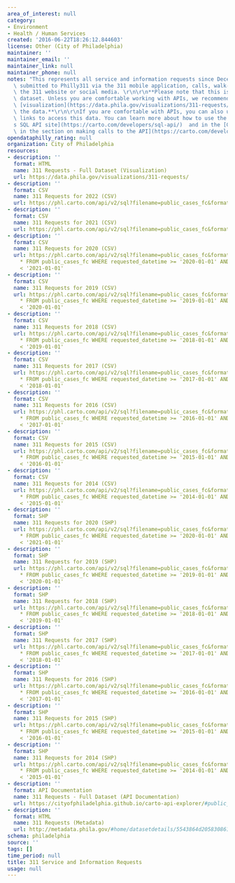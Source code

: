 ```yaml
---
area_of_interest: null
category:
- Environment
- Health / Human Services
created: '2016-06-22T18:26:12.844603'
license: Other (City of Philadelphia)
maintainer: ''
maintainer_email: ''
maintainer_link: null
maintainer_phone: null
notes: "This represents all service and information requests since December 8th, 2014\
  \ submitted to Philly311 via the 311 mobile application, calls, walk-ins, emails,\
  \ the 311 website or social media. \r\n\r\n**Please note that this is a very large\
  \ dataset. Unless you are comfortable working with APIs, we recommend using the\
  \ [visualization](https://data.phila.gov/visualizations/311-requests/) to explore\
  \ the data.**\r\n\r\nIf you are comfortable with APIs, you can also use the API\
  \ links to access this data. You can learn more about how to use the API at [Carto\u2019\
  s SQL API site](https://carto.com/developers/sql-api/)  and in the [Carto guide\
  \ in the section on making calls to the API](https://carto.com/developers/sql-api/guides/making-calls/).**"
opendataphilly_rating: null
organization: City of Philadelphia
resources:
- description: ''
  format: HTML
  name: 311 Requests - Full Dataset (Visualization)
  url: https://data.phila.gov/visualizations/311-requests/
- description: ''
  format: CSV
  name: 311 Requests for 2022 (CSV)
  url: https://phl.carto.com/api/v2/sql?filename=public_cases_fc&format=csv&skipfields=cartodb_id,the_geom,the_geom_webmercator&q=SELECT%20*%20FROM%20public_cases_fc%20WHERE%20requested_datetime%20%3E=%20%272022-01-01%27%20AND%20requested_datetime%20%3C%20%272023-01-01%27
- description: ''
  format: CSV
  name: 311 Requests for 2021 (CSV)
  url: https://phl.carto.com/api/v2/sql?filename=public_cases_fc&format=csv&skipfields=cartodb_id,the_geom,the_geom_webmercator&q=SELECT%20*%20FROM%20public_cases_fc%20WHERE%20requested_datetime%20%3E=%20%272021-01-01%27%20AND%20requested_datetime%20%3C%20%272022-01-01%27
- description: ''
  format: CSV
  name: 311 Requests for 2020 (CSV)
  url: https://phl.carto.com/api/v2/sql?filename=public_cases_fc&format=csv&skipfields=cartodb_id,the_geom,the_geom_webmercator&q=SELECT
    * FROM public_cases_fc WHERE requested_datetime >= '2020-01-01' AND requested_datetime
    < '2021-01-01'
- description: ''
  format: CSV
  name: 311 Requests for 2019 (CSV)
  url: https://phl.carto.com/api/v2/sql?filename=public_cases_fc&format=csv&skipfields=cartodb_id,the_geom,the_geom_webmercator&q=SELECT
    * FROM public_cases_fc WHERE requested_datetime >= '2019-01-01' AND requested_datetime
    < '2020-01-01'
- description: ''
  format: CSV
  name: 311 Requests for 2018 (CSV)
  url: https://phl.carto.com/api/v2/sql?filename=public_cases_fc&format=csv&skipfields=cartodb_id,the_geom,the_geom_webmercator&q=SELECT
    * FROM public_cases_fc WHERE requested_datetime >= '2018-01-01' AND requested_datetime
    < '2019-01-01'
- description: ''
  format: CSV
  name: 311 Requests for 2017 (CSV)
  url: https://phl.carto.com/api/v2/sql?filename=public_cases_fc&format=csv&skipfields=cartodb_id,the_geom,the_geom_webmercator&q=SELECT
    * FROM public_cases_fc WHERE requested_datetime >= '2017-01-01' AND requested_datetime
    < '2018-01-01'
- description: ''
  format: CSV
  name: 311 Requests for 2016 (CSV)
  url: https://phl.carto.com/api/v2/sql?filename=public_cases_fc&format=csv&skipfields=cartodb_id,the_geom,the_geom_webmercator&q=SELECT
    * FROM public_cases_fc WHERE requested_datetime >= '2016-01-01' AND requested_datetime
    < '2017-01-01'
- description: ''
  format: CSV
  name: 311 Requests for 2015 (CSV)
  url: https://phl.carto.com/api/v2/sql?filename=public_cases_fc&format=csv&skipfields=cartodb_id,the_geom,the_geom_webmercator&q=SELECT
    * FROM public_cases_fc WHERE requested_datetime >= '2015-01-01' AND requested_datetime
    < '2016-01-01'
- description: ''
  format: CSV
  name: 311 Requests for 2014 (CSV)
  url: https://phl.carto.com/api/v2/sql?filename=public_cases_fc&format=csv&skipfields=cartodb_id,the_geom,the_geom_webmercator&q=SELECT
    * FROM public_cases_fc WHERE requested_datetime >= '2014-01-01' AND requested_datetime
    < '2015-01-01'
- description: ''
  format: SHP
  name: 311 Requests for 2020 (SHP)
  url: https://phl.carto.com/api/v2/sql?filename=public_cases_fc&format=shp&skipfields=cartodb_id&q=SELECT
    * FROM public_cases_fc WHERE requested_datetime >= '2020-01-01' AND requested_datetime
    < '2021-01-01'
- description: ''
  format: SHP
  name: 311 Requests for 2019 (SHP)
  url: https://phl.carto.com/api/v2/sql?filename=public_cases_fc&format=shp&skipfields=cartodb_id&q=SELECT
    * FROM public_cases_fc WHERE requested_datetime >= '2019-01-01' AND requested_datetime
    < '2020-01-01'
- description: ''
  format: SHP
  name: 311 Requests for 2018 (SHP)
  url: https://phl.carto.com/api/v2/sql?filename=public_cases_fc&format=shp&skipfields=cartodb_id&q=SELECT
    * FROM public_cases_fc WHERE requested_datetime >= '2018-01-01' AND requested_datetime
    < '2019-01-01'
- description: ''
  format: SHP
  name: 311 Requests for 2017 (SHP)
  url: https://phl.carto.com/api/v2/sql?filename=public_cases_fc&format=shp&skipfields=cartodb_id&q=SELECT
    * FROM public_cases_fc WHERE requested_datetime >= '2017-01-01' AND requested_datetime
    < '2018-01-01'
- description: ''
  format: SHP
  name: 311 Requests for 2016 (SHP)
  url: https://phl.carto.com/api/v2/sql?filename=public_cases_fc&format=shp&skipfields=cartodb_id&q=SELECT
    * FROM public_cases_fc WHERE requested_datetime >= '2016-01-01' AND requested_datetime
    < '2017-01-01'
- description: ''
  format: SHP
  name: 311 Requests for 2015 (SHP)
  url: https://phl.carto.com/api/v2/sql?filename=public_cases_fc&format=shp&skipfields=cartodb_id&q=SELECT
    * FROM public_cases_fc WHERE requested_datetime >= '2015-01-01' AND requested_datetime
    < '2016-01-01'
- description: ''
  format: SHP
  name: 311 Requests for 2014 (SHP)
  url: https://phl.carto.com/api/v2/sql?filename=public_cases_fc&format=shp&skipfields=cartodb_id&q=SELECT
    * FROM public_cases_fc WHERE requested_datetime >= '2014-01-01' AND requested_datetime
    < '2015-01-01'
- description: ''
  format: API Documentation
  name: 311 Requests - Full Dataset (API Documentation)
  url: https://cityofphiladelphia.github.io/carto-api-explorer/#public_cases_fc
- description: ''
  format: HTML
  name: 311 Requests (Metadata)
  url: http://metadata.phila.gov/#home/datasetdetails/5543864d20583086178c4e98/representationdetails/5762e19fa237544b2ecfe722/
schema: philadelphia
source: ''
tags: []
time_period: null
title: 311 Service and Information Requests
usage: null
---
```

